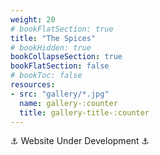 ```yaml
---
weight: 20
# bookFlatSection: true
title: "The Spices"
# bookHidden: true
bookCollapseSection: true
bookFlatSection: false
# bookToc: false
resources: 
- src: "gallery/*.jpg"
  name: gallery-:counter
  title: gallery-title-:counter
---
```


⚓ Website Under Development ⚓
